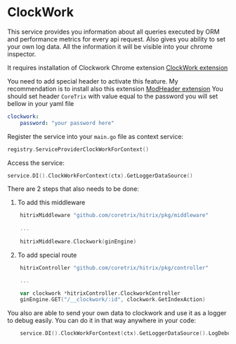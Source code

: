 # ClockWork
This service provides you information about all queries executed by ORM and performance metrics for every api request. Also gives you ability to set your own log data.
All the information it will be visible into your chrome inspector.

It requires installation of Clockwork Chrome extension [ClockWork extension](https://chrome.google.com/webstore/detail/clockwork/dmggabnehkmmfmdffgajcflpdjlnoemp)

You need to add special header to activate this feature. My recommendation is to install also this extension [ModHeader extension](https://chrome.google.com/webstore/detail/modheader/idgpnmonknjnojddfkpgkljpfnnfcklj)
You should set header `CoreTrix` with value equal to the password you will set bellow in your yaml file

```yaml
clockwork:
    password: "your password here"

```

Register the service into your `main.go` file as context service:
```go 
registry.ServiceProviderClockWorkForContext()
```

Access the service:
```go
service.DI().ClockWorkForContext(ctx).GetLoggerDataSource()
```

There are 2 steps that also needs to be done:
1. To add this middleware

```go
	hitrixMiddleware "github.com/coretrix/hitrix/pkg/middleware"
	
	...
	
	hitrixMiddleware.Clockwork(ginEngine)
```

2. To add special route
```go
	hitrixController "github.com/coretrix/hitrix/pkg/controller"

    ...

	var clockwork *hitrixController.ClockworkController
	ginEngine.GET("/__clockwork/:id", clockwork.GetIndexAction)
```

You also are able to send your own data to clockwork and use it as a logger to debug easily. You can do it in that way anywhere in your code:
```go
	service.DI().ClockWorkForContext(ctx).GetLoggerDataSource().LogDebugString("key", "test")
```